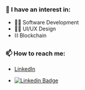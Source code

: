 ### 📖 I have an interest in:

- 👨‍💻 Software Development
- 👨‍🎨 UI/UX Design
- ⛓ Blockchain

### 📫 How to reach me:

- [LinkedIn](https://www.linkedin.com/in/marcusluissilva/)

- [![Linkedin Badge](https://img.shields.io/badge/-LinkedIn-blue?style=flat-square&logo=Linkedin&logoColor=white&link=https://www.linkedin.com/in/marcusl-s)](https://www.linkedin.com/in/marcusl-s)
